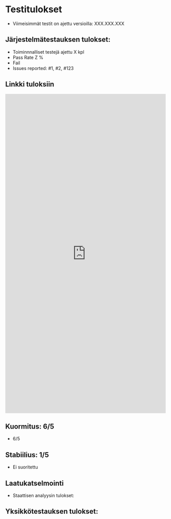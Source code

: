 # Testitulokset


* Viimeisimmät testit on ajettu versioilla: XXX.XXX.XXX


## Järjestelmätestauksen tulokset:

* Toiminnnalliset testejä ajettu X kpl
* Pass Rate Z %
* Fail 
* Issues reported: #1, #2, #123 

## Linkki tuloksiin

<iframe height="1000" src="http://testlink.labranet.jamk.fi/testlink/lnl.php?apikey=24dd003aac8457938e1778808d65efe331b422290d02d734fe503a60dcf3d01b&tproject_id=2&tplan_id=664&type=charts_basic" style="border: currentColor; border-image: none;" width="100%"></iframe>




## Kuormitus: 6/5

* 6/5

## Stabiilius: 1/5

* Ei suoritettu

## Laatukatselmointi

* Staattisen analyysin tulokset:

## Yksikkötestauksen tulokset:

